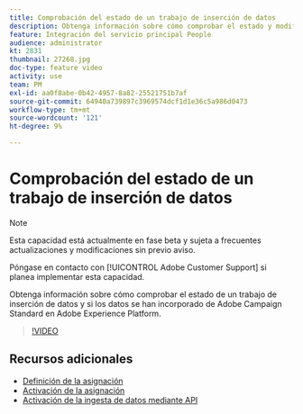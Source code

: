 ```yaml
---
title: Comprobación del estado de un trabajo de inserción de datos
description: Obtenga información sobre cómo comprobar el estado y modificar la asignación de datos.
feature: Integración del servicio principal People
audience: administrator
kt: 2831
thumbnail: 27268.jpg
doc-type: feature video
activity: use
team: PM
exl-id: aa0f8abe-0b42-4957-8a82-25521751b7af
source-git-commit: 64940a739897c3969574dcf1d1e36c5a986d0473
workflow-type: tm+mt
source-wordcount: '121'
ht-degree: 9%

---
```


# Comprobación del estado de un trabajo de inserción de datos

>[!NOTE]
>
>Esta capacidad está actualmente en fase beta y sujeta a frecuentes actualizaciones y modificaciones sin previo aviso.
>
>Póngase en contacto con [!UICONTROL Adobe Customer Support] si planea implementar esta capacidad.

Obtenga información sobre cómo comprobar el estado de un trabajo de inserción de datos y si los datos se han incorporado de Adobe Campaign Standard en Adobe Experience Platform.

>[!VIDEO](https://video.tv.adobe.com/v/27268?quality=12)

## Recursos adicionales

* [Definición de la asignación](https://experienceleague.adobe.com/docs/campaign-standard/using/integrating-with-adobe-cloud/adobe-experience-platform/data-connector/aep-mapping-definition.html)
* [Activación de la asignación](https://experienceleague.adobe.com/docs/campaign-standard/using/integrating-with-adobe-cloud/adobe-experience-platform/data-connector/aep-mapping-activation.html)
* [Activación de la ingesta de datos mediante API](https://experienceleague.adobe.com/docs/campaign-standard/using/integrating-with-adobe-cloud/adobe-experience-platform/data-connector/aep-triggering-data-ingestion.html)
